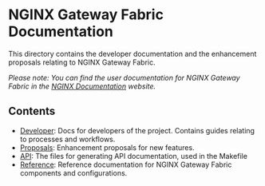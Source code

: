 # NGINX Gateway Fabric Documentation

This directory contains the developer documentation and the enhancement proposals relating to NGINX Gateway Fabric.

_Please note: You can find the user documentation for NGINX Gateway Fabric in the [NGINX Documentation](https://docs.nginx.com/nginx-gateway-fabric/) website._

## Contents

- [Developer](developer/): Docs for developers of the project. Contains guides relating to processes and workflows.
- [Proposals](proposals/): Enhancement proposals for new features.
- [API](api/): The files for generating API documentation, used in the Makefile
- [Reference](reference/): Reference documentation for NGINX Gateway Fabric components and configurations.
